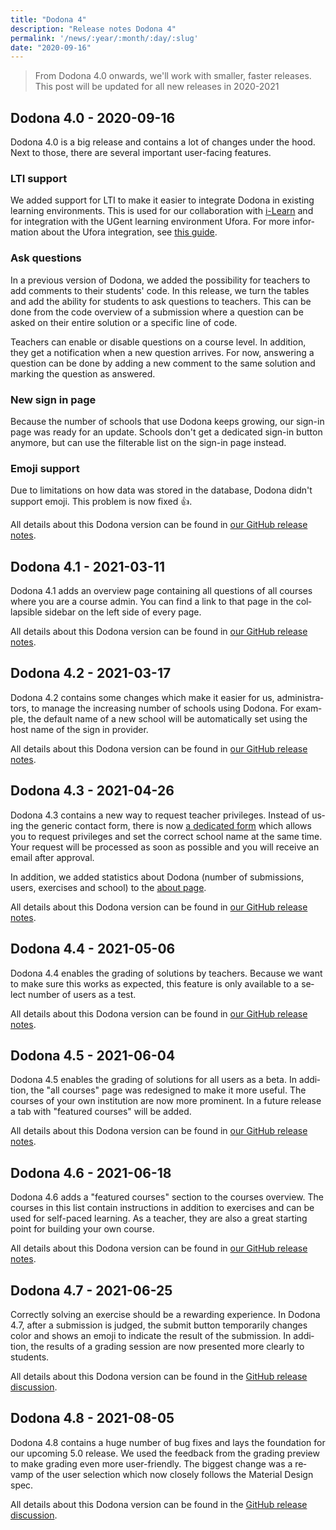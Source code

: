 ```yaml
---
title: "Dodona 4"
description: "Release notes Dodona 4"
permalink: '/news/:year/:month/:day/:slug'
date: "2020-09-16"
---
```


<NewsHeader :title="$frontmatter.title" :date="$frontmatter.date" lang="en" />

> From Dodona 4.0 onwards, we'll work with smaller, faster releases. This post will be updated for all new releases in 2020-2021

## Dodona 4.0 - 2020-09-16

Dodona 4.0 is a big release and contains a lot of changes under the hood. Next to those, there are several important user-facing features.

### LTI support
We added support for LTI to make it easier to integrate Dodona in existing learning environments. This is used for our collaboration with [i-Learn](https://www.i-learn.vlaanderen/en) and for integration with the UGent learning environment Ufora. For more information about the Ufora integration, see [this guide](/en/guides/teachers/ufora).

### Ask questions
In a previous version of Dodona, we added the possibility for teachers to add comments to their students' code. In this release, we turn the tables and add the ability for students to ask questions to teachers. This can be done from the code overview of a submission where a question can be asked on their entire solution or a specific line of code.

Teachers can enable or disable questions on a course level. In addition, they get a notification when a new question arrives. For now, answering a question can be done by adding a new comment to the same solution and marking the question as answered.

### New sign in page
Because the number of schools that use Dodona keeps growing, our sign-in page was ready for an update. Schools don't get a dedicated sign-in button anymore, but can use the filterable list on the sign-in page instead.

### Emoji support
Due to limitations on how data was stored in the database, Dodona didn't support emoji. This problem is now fixed 👍.

All details about this Dodona version can be found in [our GitHub release notes](https://github.com/dodona-edu/dodona/releases/tag/4.0).

## Dodona 4.1 - 2021-03-11

Dodona 4.1 adds an overview page containing all questions of all courses where you are a course admin. You can find a link to that page in the collapsible sidebar on the left side of every page.

All details about this Dodona version can be found in [our GitHub release notes](https://github.com/dodona-edu/dodona/releases/tag/4.1).

## Dodona 4.2 - 2021-03-17

Dodona 4.2 contains some changes which make it easier for us, administrators, to manage the increasing number of schools using Dodona. For example, the default name of a new school will be automatically set using the host name of the sign in provider.

All details about this Dodona version can be found in [our GitHub release notes](https://github.com/dodona-edu/dodona/releases/tag/4.2).

## Dodona 4.3 - 2021-04-26

Dodona 4.3 contains a new way to request teacher privileges. Instead of using the generic contact form, there is now [a dedicated form](https://dodona.ugent.be/en/rights_requests/new/) which allows you to request privileges and set the correct school name at the same time. Your request will be processed as soon as possible and you will receive an email after approval.

In addition, we added statistics about Dodona (number of submissions, users, exercises and school) to the [about page](https://dodona.ugent.be/en/about).

All details about this Dodona version can be found in [our GitHub release notes](https://github.com/dodona-edu/dodona/releases/tag/4.3).

## Dodona 4.4 - 2021-05-06

Dodona 4.4 enables the grading of solutions by teachers. Because we want to make sure this works as expected, this feature is only available to a select number of users as a test.

All details about this Dodona version can be found in [our GitHub release notes](https://github.com/dodona-edu/dodona/releases/tag/4.4).

## Dodona 4.5 - 2021-06-04

Dodona 4.5 enables the grading of solutions for all users as a beta. In addition, the "all courses" page was redesigned to make it more useful. The courses of your own institution are now more prominent. In a future release a tab with "featured courses" will be added.

All details about this Dodona version can be found in [our GitHub release notes](https://github.com/dodona-edu/dodona/releases/tag/4.5).

## Dodona 4.6 - 2021-06-18

Dodona 4.6 adds a "featured courses" section to the courses overview. The courses in this list contain instructions in addition to exercises and can be used for self-paced learning. As a teacher, they are also a great starting point for building your own course.

All details about this Dodona version can be found in [our GitHub release notes](https://github.com/dodona-edu/dodona/releases/tag/4.6).

## Dodona 4.7 - 2021-06-25

Correctly solving an exercise should be a rewarding experience. In Dodona 4.7, after a submission is judged, the submit button temporarily changes color and shows an emoji to indicate the result of the submission. In addition, the results of a grading session are now presented more clearly to students.

All details about this Dodona version can be found in the [GitHub release discussion](https://github.com/dodona-edu/dodona/discussions/2890).

## Dodona 4.8 - 2021-08-05

Dodona 4.8 contains a huge number of bug fixes and lays the foundation for our upcoming 5.0 release. We used the feedback from the grading preview to make grading even more user-friendly. The biggest change was a revamp of the user selection which now closely follows the Material Design spec.

All details about this Dodona version can be found in the [GitHub release discussion](https://github.com/dodona-edu/dodona/discussions/2965).


